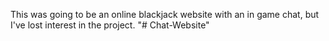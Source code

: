 This was going to be an online blackjack website with an in game chat, but I've lost interest in the project.
"# Chat-Website" 
